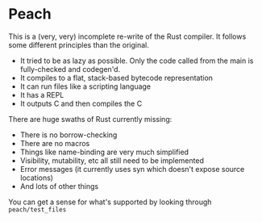 # Peach

This is a (very, very) incomplete re-write of the Rust compiler. It follows some different principles than the original.

* It tried to be as lazy as possible. Only the code called from the main is fully-checked and codegen'd.
* It compiles to a flat, stack-based bytecode representation
* It can run files like a scripting language
* It has a REPL
* It outputs C and then compiles the C

There are huge swaths of Rust currently missing:

* There is no borrow-checking
* There are no macros
* Things like name-binding are very much simplified
* Visibility, mutability, etc all still need to be implemented
* Error messages (it currently uses syn which doesn't expose source locations)
* And lots of other things

You can get a sense for what's supported by looking through `peach/test_files`

